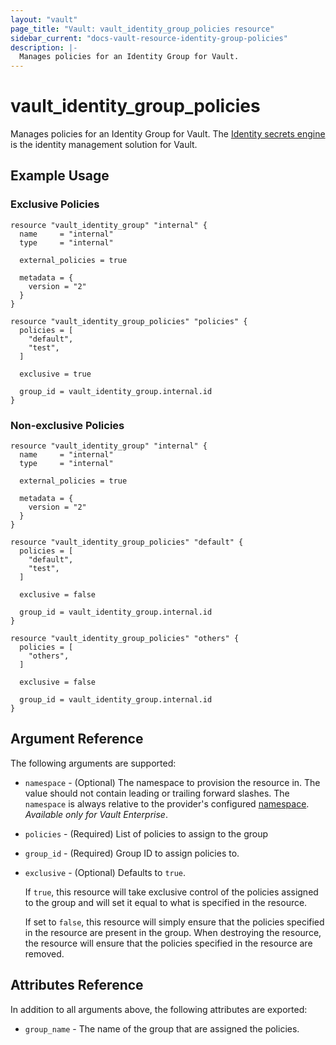 ```yaml
---
layout: "vault"
page_title: "Vault: vault_identity_group_policies resource"
sidebar_current: "docs-vault-resource-identity-group-policies"
description: |-
  Manages policies for an Identity Group for Vault.
---
```


# vault\_identity\_group\_policies

Manages policies for an Identity Group for Vault. The [Identity secrets engine](https://www.vaultproject.io/docs/secrets/identity/index.html) is the identity management solution for Vault.

## Example Usage

### Exclusive Policies

```hcl
resource "vault_identity_group" "internal" {
  name     = "internal"
  type     = "internal"

  external_policies = true

  metadata = {
    version = "2"
  }
}

resource "vault_identity_group_policies" "policies" {
  policies = [
    "default",
    "test",
  ]

  exclusive = true

  group_id = vault_identity_group.internal.id
}
```

### Non-exclusive Policies

```hcl
resource "vault_identity_group" "internal" {
  name     = "internal"
  type     = "internal"

  external_policies = true

  metadata = {
    version = "2"
  }
}

resource "vault_identity_group_policies" "default" {
  policies = [
    "default",
    "test",
  ]

  exclusive = false

  group_id = vault_identity_group.internal.id
}

resource "vault_identity_group_policies" "others" {
  policies = [
    "others",
  ]

  exclusive = false

  group_id = vault_identity_group.internal.id
}
```

## Argument Reference

The following arguments are supported:

* `namespace` - (Optional) The namespace to provision the resource in.
  The value should not contain leading or trailing forward slashes.
  The `namespace` is always relative to the provider's configured [namespace](../index.html#namespace).
   *Available only for Vault Enterprise*.

* `policies` - (Required) List of policies to assign to the group

* `group_id` - (Required) Group ID to assign policies to.

* `exclusive` - (Optional) Defaults to `true`.

    If `true`, this resource will take exclusive control of the policies assigned to the group and will set it equal to what is specified in the resource.

    If set to `false`, this resource will simply ensure that the policies specified in the resource are present in the group. When destroying the resource, the resource will ensure that the policies specified in the resource are removed.

## Attributes Reference

In addition to all arguments above, the following attributes are exported:

* `group_name` - The name of the group that are assigned the policies.
